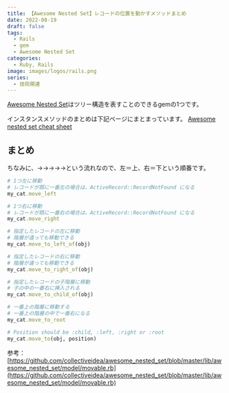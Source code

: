 ```yaml
---
title: 【Awesome Nested Set】レコードの位置を動かすメソッドまとめ
date: 2022-08-19
draft: false
tags:
  - Rails
  - gem
  - Awesome Nested Set
categories:
  - Ruby, Rails
image: images/logos/rails.png
series:
  - 技術関連
---
```


[Awesome Nested Set](https://github.com/collectiveidea/awesome_nested_set)はツリー構造を表すことのできるgemの1つです。

インスタンスメソッドのまとめは下記ページにまとまっています。
[Awesome nested set cheat sheet](https://github.com/collectiveidea/awesome_nested_set/wiki/Awesome-nested-set-cheat-sheet)

## まとめ

ちなみに、→→→→→という流れなので、左＝上、右＝下という順番です。

```rb
# 1つ左に移動
# レコードが既に一番左の場合は、ActiveRecord::RecordNotFound になる
my_cat.move_left

# 1つ右に移動
# レコードが既に一番右の場合は、ActiveRecord::RecordNotFound になる
my_cat.move_right

# 指定したレコードの左に移動
# 階層が違っても移動できる
my_cat.move_to_left_of(obj)

# 指定したレコードの右に移動
# 階層が違っても移動できる
my_cat.move_to_right_of(obj)

# 指定したレコードの子階層に移動
# 子の中の一番右に挿入される
my_cat.move_to_child_of(obj)

# 一番上の階層に移動する
# 一番上の階層の中で一番右になる
my_cat.move_to_root

# Position should be :child, :left, :right or :root
my_cat.move_to(obj, position)
```

参考：[https://github.com/collectiveidea/awesome_nested_set/blob/master/lib/awesome_nested_set/model/movable.rb](https://github.com/collectiveidea/awesome_nested_set/blob/master/lib/awesome_nested_set/model/movable.rb)
